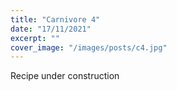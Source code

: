 ```yaml
---
title: "Carnivore 4"
date: "17/11/2021"
excerpt: ""
cover_image: "/images/posts/c4.jpg"
---
```


Recipe under construction

